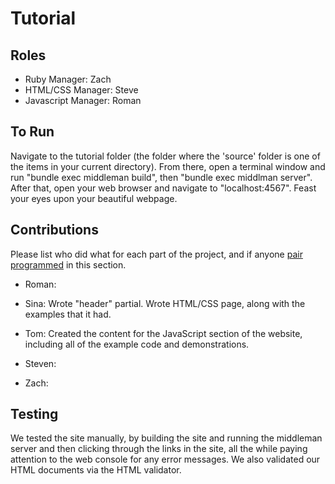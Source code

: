 # Tutorial
## Roles
* Ruby Manager: Zach
* HTML/CSS Manager: Steve
* Javascript Manager: Roman

## To Run
Navigate to the tutorial folder (the folder where the 'source' folder is one of the items in your current directory). From there, open a terminal window and run "bundle exec middleman build", then "bundle exec middlman server". After that, open your web browser and navigate to "localhost:4567". Feast your eyes upon your beautiful webpage.

## Contributions
Please list who did what for each part of the project, and if anyone [pair programmed](http://en.wikipedia.org/wiki/Pair_programming) in this section.

* Roman: 

* Sina: Wrote "header" partial. Wrote HTML/CSS page, along with the examples that it had. 

* Tom: Created the content for the JavaScript section of the website, including all of the example code and demonstrations.

* Steven: 

* Zach: 

## Testing
We tested the site manually, by building the site and running the middleman server and then clicking through the links in the site, all the while paying attention to the web console for any error messages. We also validated our HTML documents via the HTML validator.

